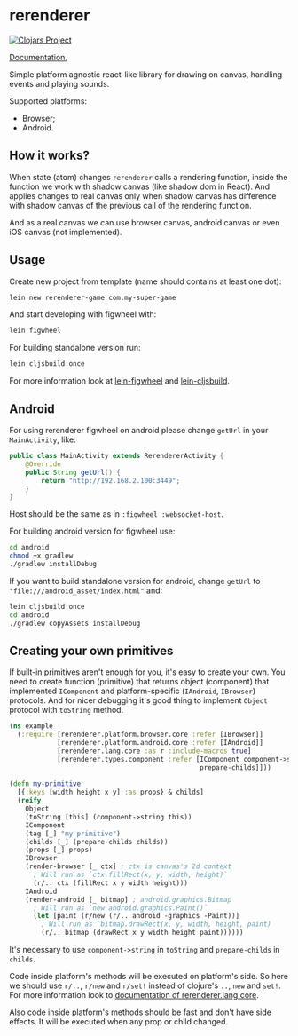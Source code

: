 # rerenderer

[![Clojars Project](https://img.shields.io/clojars/v/org.rerenderer/rerenderer.svg)](https://clojars.org/org.rerenderer/rerenderer)

[Documentation.](https://rerenderer.github.io/rerenderer/)

Simple platform agnostic react-like library for drawing on canvas,
handling events and playing sounds.

Supported platforms:

- Browser;
- Android.

## How it works?

When state (atom) changes `rerenderer` calls a rendering function,
inside the function we work with shadow canvas (like shadow dom in React).
And applies changes to real canvas only when shadow canvas has difference
with shadow canvas of the previous call of the rendering function.
 
And as a real canvas we can use browser canvas, android canvas
or even iOS canvas (not implemented).

## Usage

Create new project from template (name should contains at least one dot):

```bash
lein new rerenderer-game com.my-super-game
```

And start developing with figwheel with:

```bash
lein figwheel
```

For building standalone version run:

```bash
lein cljsbuild once
```

For more information look at [lein-figwheel](https://github.com/bhauman/lein-figwheel) and [lein-cljsbuild](https://github.com/bhauman/lein-cljsbuild).

## Android

For using rerenderer figwheel on android please change `getUrl` in your `MainActivity`, like:

```java
public class MainActivity extends RerendererActivity {
    @Override
    public String getUrl() {
        return "http://192.168.2.100:3449";
    }
}
```

Host should be the same as in `:figwheel :websocket-host`.

For building android version for figwheel use:

```bash
cd android
chmod +x gradlew
./gradlew installDebug
```

If you want to build standalone version for android, change `getUrl` to 
`"file:///android_asset/index.html"` and:

```bash
lein cljsbuild once
cd android 
./gradlew copyAssets installDebug
```

## Creating your own primitives

If built-in primitives aren't enough for you, it's easy to create your
own. You need to create function (primitive) that returns object (component)
that implemented `IComponent` and platform-specific (`IAndroid`, `IBrowser`)
protocols. And for nicer debugging it's good thing to implement 
`Object` protocol with `toString` method.

~~~clojure
(ns example
  (:require [rerenderer.platform.browser.core :refer [IBrowser]]
            [rerenderer.platform.android.core :refer [IAndroid]]
            [rerenderer.lang.core :as r :include-macros true]
            [rerenderer.types.component :refer [IComponent component->string
                                                prepare-childs]]))
                                                
(defn my-primitive
  [{:keys [width height x y] :as props} & childs]
  (reify
    Object
    (toString [this] (component->string this))
    IComponent
    (tag [_] "my-primitive")
    (childs [_] (prepare-childs childs))
    (props [_] props)
    IBrowser
    (render-browser [_ ctx] ; ctx is canvas's 2d context
      ; Will run as `ctx.fillRect(x, y, width, height)`
      (r/.. ctx (fillRect x y width height)))
    IAndroid
    (render-android [_ bitmap] ; android.graphics.Bitmap
      ; Will run as `new android.graphics.Paint()`
      (let [paint (r/new (r/.. android -graphics -Paint))]
        ; Will run as `bitmap.drawRect(x, y, width, height, paint)
        (r/.. bitmap (drawRect x y width height paint))))))
~~~

It's necessary to use `component->string` in `toString` and 
`prepare-childs` in `childs`.

Code inside platform's methods will be executed on platform's side. So
here we should use `r/..`, `r/new` and `r/set!` instead of clojure's `..`,
`new` and `set!`. For more information look to
[documentation of rerenderer.lang.core](https://rerenderer.github.io/rerenderer/rerenderer.lang.core.html).

Also code inside platform's methods should be fast and don't have side
effects. It will be executed when any prop or child changed.
